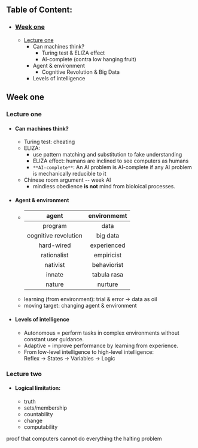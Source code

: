 ## Table of Content:
- ### [Week one](#week_01)
    - [Lecture one](#lec_01)
        - Can machines think?  
            - Turing test & ELIZA effect
            - AI-complete (contra low hanging fruit)
        - Agent & environment
            - Cognitive Revolution & Big Data
        - Levels of intelligence

## Week one <a name="week_01"></a>
### Lecture one <a name="lec_01"></a>
- #### Can machines think? 
    - Turing test: cheating
    - ELIZA: 
        - use pattern matching and substitution to fake understanding
        - ELIZA effect: humans are inclined to see computers as humans
        - `**AI-complete**`: An AI problem is AI-complete if any AI problem is mechanically reducible to it
    - Chinese room argument -- week AI
        - mindless obedience **is not** mind from bioloical processes.
- #### Agent & environment
    - |agent|environmemt|
      |:---:|:---:|
      |program|data|
      |cognitive revolution| big data|
      |hard-wired|experienced|
      |rationalist|empiricist|
      |nativist|behaviorist|
      |innate|tabula rasa|
      |nature|nurture|
    - learning (from environment): trial & error -> data as oil
    - moving target: changing agent & environment
- #### Levels of intelligence
    - Autonomous = perform tasks in complex environments without constant user guidance.
    - Adaptive = improve performance by learning from experience.
    - From low-level intelligence to high-level intelligence:  
    Reflex -> States -> Variables -> Logic
### Lecture two
- #### Logical limitation:
    - truth
    - sets/membership
    - countability
    - change
    - computability

proof that computers cannot do everything the halting problem 

